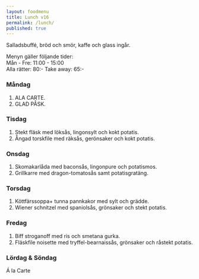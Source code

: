 ```yaml
---
layout: foodmenu
title: Lunch v16
permalink: /lunch/
published: true
---
```

Salladsbuffé, bröd och smör, kaffe och glass ingår.

Menyn gäller följande tider:  
Mån - Fre: 11:00 - 15:00  
Alla rätter: 80:- Take away: 65:-

### Måndag

1. ALA CARTE.
2. GLAD PÅSK.

### Tisdag

1. Stekt fläsk med löksås, lingonsylt och kokt potatis.
2. Ångad torskfile med räksås, gerönsaker och kokt potatis. 

### Onsdag

1. Skomakarlåda med baconsås, lingonpure och potatismos.
2. Grillkarre med dragon-tomatosås samt potatisgratäng.

### Torsdag

1. Köttfärssoppa+ tunna pannkakor med sylt och grädde.
2. Wiener schnitzel med spaniolsås, grönsaker och stekt potatis.

### Fredag

1. Biff stroganoff med ris och smetana gurka.
2. Fläskfile noisette med tryffel-bearnaissås, grönsaker och råstekt potatis.


### Lördag & Söndag

Á la Carte
